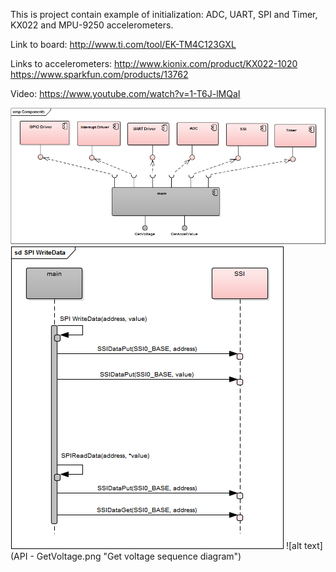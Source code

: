 This is project contain example of initialization: ADC, UART, SPI and Timer, KX022 and MPU-9250 accelerometers.

Link to board: 
http://www.ti.com/tool/EK-TM4C123GXL

Links to accelerometers: 
http://www.kionix.com/product/KX022-1020
https://www.sparkfun.com/products/13762


Video: 
https://www.youtube.com/watch?v=1-T6J-lMQaI


![alt text](Components.png "Components diagram")
![alt text](SPIReadWriteData.png "SPI Read and Write sequence diagram")
![alt text](API - GetVoltage.png "Get voltage sequence diagram")
